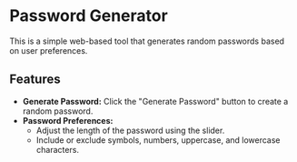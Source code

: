 # Password Generator
This is a simple web-based tool that generates random passwords based on user preferences.

## Features

- **Generate Password:** Click the "Generate Password" button to create a random password.
- **Password Preferences:**
  - Adjust the length of the password using the slider.
  - Include or exclude symbols, numbers, uppercase, and lowercase characters.
